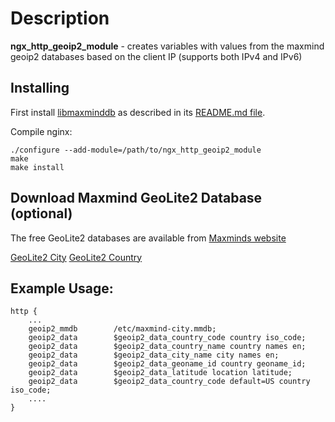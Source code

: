 Description
===========

**ngx_http_geoip2_module** - creates variables with values from the maxmind geoip2 databases based on the client IP (supports both IPv4 and IPv6)

## Installing
First install [libmaxminddb](https://github.com/maxmind/libmaxminddb) as described in its [README.md
file](https://github.com/maxmind/libmaxminddb/blob/master/README.md#installing-from-a-tarball).

Compile nginx:
```
./configure --add-module=/path/to/ngx_http_geoip2_module
make 
make install
```

## Download Maxmind GeoLite2 Database (optional)
The free GeoLite2 databases are available from [Maxminds website](http://dev.maxmind.com/geoip/geoip2/geolite2/)

[GeoLite2 City](http://geolite.maxmind.com/download/geoip/database/GeoLite2-City.mmdb.gz)
[GeoLite2 Country](http://geolite.maxmind.com/download/geoip/database/GeoLite2-Country.mmdb.gz)

## Example Usage:
```
http {
    ...
    geoip2_mmdb        /etc/maxmind-city.mmdb;
    geoip2_data        $geoip2_data_country_code country iso_code;
    geoip2_data        $geoip2_data_country_name country names en;
    geoip2_data        $geoip2_data_city_name city names en;
    geoip2_data        $geoip2_data_geoname_id country geoname_id;
    geoip2_data        $geoip2_data_latitude location latitude;
    geoip2_data        $geoip2_data_country_code default=US country iso_code;
    ....
}
```
